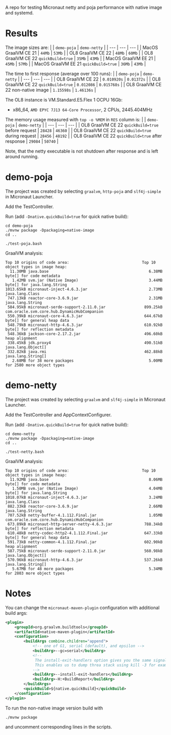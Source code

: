 A repo for testing Micronaut netty and poja performance with native image and systemd.

# Results

The image sizes are:
| | `demo-poja` | `demo-netty` |
| --- | --- | --- |
| MacOS GraalVM CE 21 | `44Mb` | `53Mb` |
| OL8 GraalVM CE 22 | `48Mb` | `60Mb` |
| OL8 GraalVM CE 22 `quickBuild=true` | `35Mb` | `43Mb` |
| MacOS GraalVM EE 21 | `45Mb` | `57Mb` |
| MacOS GraalVM EE 21 `quickBuild=true` | `36Mb` |  `43Mb` |

The time to first response (average over 100 runs):
| | `demo-poja` | `demo-netty` |
| --- | --- | --- |
| OL8 GraalVM CE 22 | `0.010920s` | `0.01372s` |
| OL8 GraalVM CE 22 `quickBuild=true` | `0.012086` | `0.015768s` |
| OL8 GraalVM CE 22 non-native image | `1.15598s` | `1.46136s` |

The OL8 instance is VM.Standard.E5.Flex 1 OCPU 16Gb:
* x86_64, `AMD EPYC 7J13 64-Core Processor`, 2 CPUs, 2445.404MHz

The memory usage measured with `top -o %MEM` in `RES` column is:
| | `demo-poja` | `demo-netty` |
| --- | --- | --- |
| OL8 GraalVM CE 22 `quickBuild=true` before request | `28428` | `46360` |
| OL8 GraalVM CE 22 `quickBuild=true` during request | `28456` | `48192` |
| OL8 GraalVM CE 22 `quickBuild=true` after response | `29084` | `50740` |

Note, that the netty executable is not shutdown after response and is left around running.

# demo-poja

The project was created by selecting `graalvm`, `http-poja` and `slf4j-simple` in Micronaut Launcher.

Add the TestController.

Run (add `-Dnative.quickBuild=true` for quick native build):
```shell
cd demo-poja
./mvnw package -Dpackaging=native-image
cd ..

./test-poja.bash
```

GraalVM analysis:
```shell
Top 10 origins of code area:                                Top 10 object types in image heap:
  11.30MB java.base                                            6.38MB byte[] for code metadata
   1.42MB svm.jar (Native Image)                               3.44MB byte[] for java.lang.String
1013.65kB micronaut-inject-4.6.3.jar                           2.73MB java.lang.Class
 747.13kB reactor-core-3.6.9.jar                               2.31MB java.lang.String
 584.95kB micronaut-serde-support-2.11.0.jar                 899.25kB com.oracle.svm.core.hub.DynamicHubCompanion
 550.39kB micronaut-core-4.6.3.jar                           644.67kB byte[] for general heap data
 548.79kB micronaut-http-4.6.3.jar                           610.92kB byte[] for reflection metadata
 548.36kB jackson-core-2.17.2.jar                            496.60kB heap alignment
 338.45kB jdk.proxy4                                         490.51kB java.lang.Object[]
 332.82kB java.rmi                                           462.88kB java.lang.String[]
   2.68MB for 38 more packages                                 5.00MB for 2580 more object types

```

# demo-netty

The project was created by selecting `graalvm` and `slf4j-simple` in Micronaut Launcher.

Add the TestController and AppContextConfigurer.

Run (add `-Dnative.quickBuild=true` for quick native build):
```shell
cd demo-netty
./mvnw package -Dpackaging=native-image
cd ..

./test-netty.bash
```

GraalVM analysis:
```shell
Top 10 origins of code area:                                Top 10 object types in image heap:
  11.92MB java.base                                            8.06MB byte[] for code metadata
   1.50MB svm.jar (Native Image)                               4.04MB byte[] for java.lang.String
1018.07kB micronaut-inject-4.6.3.jar                           3.24MB java.lang.Class
 882.33kB reactor-core-3.6.9.jar                               2.66MB java.lang.String
 707.52kB netty-buffer-4.1.112.Final.jar                       1.05MB com.oracle.svm.core.hub.DynamicHubCompanion
 673.89kB micronaut-http-server-netty-4.6.3.jar              788.34kB byte[] for reflection metadata
 610.48kB netty-codec-http2-4.1.112.Final.jar                647.33kB byte[] for general heap data
 591.73kB netty-common-4.1.112.Final.jar                     602.90kB heap alignment
 587.75kB micronaut-serde-support-2.11.0.jar                 560.98kB java.lang.Object[]
 570.96kB micronaut-http-4.6.3.jar                           537.26kB java.lang.String[]
   5.67MB for 48 more packages                                 5.34MB for 2803 more object types
```


# Notes

You can change the `micronaut-maven-plugin` configuration with additional build args:

```xml
<plugin>
    <groupId>org.graalvm.buildtools</groupId>
    <artifactId>native-maven-plugin</artifactId>
    <configuration>
        <buildArgs combine.children="append">
            <!-- one of G1, serial (default), and epsilon -->
            <buildArg>--gc=serial</buildArg>
            <!--
             The install-exit-handlers option gives you the same signal handlers that a JVM does.
             This enables us to dump threa stack using kill -3 for example.
            -->
            <buildArg>--install-exit-handlers</buildArg>
            <buildArg>-H:+BuildReport</buildArg>
        </buildArgs>
        <quickBuild>${native.quickBuild}</quickBuild>
    </configuration>
</plugin>
```

To run the non-native image version build with
```shell
./mvnw package
```
and uncomment corresponding lines in the scripts.